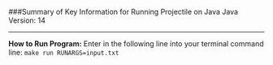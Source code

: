 ###Summary of Key Information for Running Projectile on Java
Java Version: 14

------------------------------------------------------------
**How to Run Program:**
Enter in the following line into your terminal command line: 
`make run RUNARGS=input.txt`
